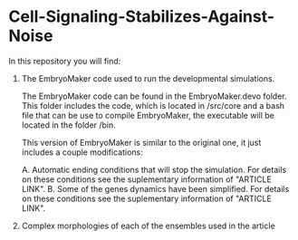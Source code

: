 # Cell-Signaling-Stabilizes-Against-Noise

In this repository you will find:

1. The EmbryoMaker code used to run the developmental simulations.

   The EmbryoMaker code can be found in the EmbryoMaker.devo folder. This folder includes the code, which is located in /src/core and a bash file that can be use to compile EmbryoMaker, the executable will be located in the folder /bin.
	 
	 This version of EmbryoMaker is similar to the original one, it just includes a couple modifications:
	 
	 A. Automatic ending conditions that will stop the simulation. For details on these conditions see the suplementary information of "ARTICLE LINK". 
	 B. Some of the genes dynamics have been simplified. For details on these conditions see the suplementary information of "ARTICLE LINK". 

2. Complex morphologies of each of the ensembles used in the article

